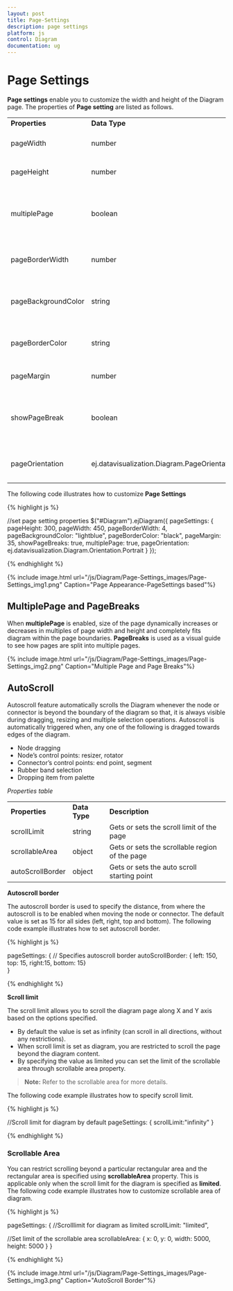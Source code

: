 ```yaml
---
layout: post
title: Page-Settings
description: page settings
platform: js
control: Diagram
documentation: ug
---
```


# Page Settings

**Page settings** enable you to customize the width and height of the Diagram page. The properties of **Page setting** are listed as follows.

<table>
<tr>
<td>
<b>Properties</b></td><td>
<b>Data Type</b></td><td>
<b>Description</b></td></tr>
<tr>
<td>
pageWidth</td><td>
number</td><td>
Gets or sets the width of the page</td></tr>
<tr>
<td>
pageHeight</td><td>
number</td><td>
Gets or sets the height of the page</td></tr>
<tr>
<td>
multiplePage</td><td>
boolean</td><td>
Gets or sets whether  multiple page option is enabled or not</td></tr>
<tr>
<td>
pageBorderWidth</td><td>
number</td><td>
Gets or sets the border width of the page</td></tr>
<tr>
<td>
pageBackgroundColor</td><td>
string</td><td>
Gets or sets the background color of the page</td></tr>
<tr>
<td>
pageBorderColor</td><td>
string</td><td>
Gets or sets the border color of the page</td></tr>
<tr>
<td>
pageMargin</td><td>
number</td><td>
Gets or sets the  margin of the page</td></tr>
<tr>
<td>
showPageBreak</td><td>
boolean</td><td>
Gets or sets whether  page break option is enabled or not</td></tr>
<tr>
<td>
pageOrientation</td><td>
ej.datavisualization.Diagram.PageOrientations</td><td>
Gets or sets the orientation of the page</td></tr>
</table>

The following code illustrates how to customize **Page Settings**

{% highlight js %}

//set page setting properties
$("#Diagram").ejDiagram({
   pageSettings: {
      pageHeight: 300,
      pageWidth: 450,
      pageBorderWidth: 4,
      pageBackgroundColor: "lightblue",
      pageBorderColor: "black",
      pageMargin: 35,
      showPageBreaks: true,
      multiplePage: true,
      pageOrientation: ej.datavisualization.Diagram.Orientation.Portrait
   }
});

{% endhighlight %}

{% include image.html url="/js/Diagram/Page-Settings_images/Page-Settings_img1.png" Caption="Page Appearance-PageSettings based"%}

## MultiplePage and PageBreaks

When **multiplePage** is enabled, size of the page dynamically increases or decreases in multiples of page width and height and completely fits diagram within the page boundaries. **PageBreaks** is used as a visual guide to see how pages are split into multiple pages.

{% include image.html url="/js/Diagram/Page-Settings_images/Page-Settings_img2.png" Caption="Multiple Page and Page Breaks"%}

## AutoScroll

Autoscroll feature automatically scrolls the Diagram whenever the node or connector is beyond the boundary of the diagram so that, it is always visible during dragging, resizing and multiple selection operations. Autoscroll is automatically triggered when, any one of the following is dragged towards edges of the diagram.

* Node dragging
* Node’s control points: resizer, rotator
* Connector’s control points: end point, segment
* Rubber band selection
* Dropping item from palette

_Properties table_

<table>
<tr>
<td>
<b>Properties</b></td><td>
<b>Data Type</b></td><td>
<b>Description</b></td></tr>
<tr>
<td>
scrollLimit</td><td>
string</td><td>
Gets or sets the scroll limit of the page</td></tr>
<tr>
<td>
scrollableArea</td><td>
object</td><td>
Gets or sets the scrollable region of the page</td></tr>
<tr>
<td>
autoScrollBorder</td><td>
object</td><td>
Gets or sets the auto scroll starting point </td></tr>
</table>

**Autoscroll border**

The autoscroll border is used to specify the distance, from where the autoscroll is to be enabled when moving the node or connector. The default value is set as 15 for all sides (left, right, top and bottom). The following code example illustrates how to set autoscroll border.

{% highlight js %}

pageSettings: 
    { 
        // Specifies autoscroll border
        autoScrollBorder: { left: 150, top: 15, right:15, bottom: 15}  
    }  

{% endhighlight %}

**Scroll limit**

The scroll limit allows you to scroll the diagram page along X and Y axis based on the options specified. 

* By default the value is set as infinity (can scroll in all directions, without any restrictions). 
* When scroll limit is set as diagram, you are restricted to scroll the page beyond the diagram content. 
* By specifying the value as limited you can set the limit of the scrollable area through scrollable area property. 

> **Note:** Refer to the scrollable area for more details.

The following code example illustrates how to specify scroll limit. 

{% highlight js %}

//Scroll limit for diagram by default
pageSettings: { scrollLimit:"infinity" }

{% endhighlight %}

### Scrollable Area

You can restrict scrolling beyond a particular rectangular area and the rectangular area is specified using **scrollableArea** property. This is applicable only when the scroll limit for the diagram is specified as **limited**. The following code example illustrates how to customize scrollable area of diagram.

{% highlight js %}

pageSettings: {
   //Scrolllimit for diagram as limited
   scrollLimit: "limited",

   //Set limit of the scrollable area
   scrollableArea: {
      x: 0,
      y: 0,
      width: 5000,
      height: 5000
   }
}

{% endhighlight %}

{% include image.html url="/js/Diagram/Page-Settings_images/Page-Settings_img3.png" Caption="AutoScroll Border"%}
